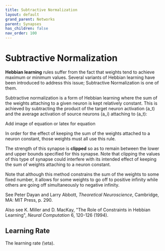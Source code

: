 ```yaml
---
title: Subtractive Normalization
layout: default
grand_parent: Networks
parent: Synapses
has_children: false
nav_order: 100
---
```


# Subtractive Normalization

**Hebbian learning** rules suffer from the fact that weights tend to achieve maximum or minimum values. Several variants of Hebbian learning have been introduced to address this issue; Subtractive Normalization is one of them.

Subtractive normalization is a form of Hebbian learning where the sum of the weights attaching to a given neuron is kept relatively constant. This is achieved by subtracting the product of the target neuron activation \(a_t\) and the average activation of source neurons \(a_i\) attaching to \(a_t\):

<!-- TODO --> Add image of equation or latex for equation  

In order for the effect of keeping the sum of the weights attached to a neuron constant, those weights must all use this rule.

The strength of this synapse is **clipped** so as to remain between the lower and upper bounds specified for this synapse. Note that clipping the values of this type of synapse could interfere with its intended effect of keeping the sum of weights attaching to a neuron constant.

Note that although this method constrains the sum of the weights to some fixed number, it allows for some weights to go off to positive infinity while others are going off simultaneously to negative infinity.

See Peter Dayan and Larry Abbott, *Theoretical Neuroscience*, Cambridge, MA: MIT Press, p. 290.

Also see K. Miller and D. MacKay, "The Role of Constraints in Hebbian Learning", *Neural Computation* 6, 120-126 (1994).

## Learning Rate

The learning rate \(\eta\).